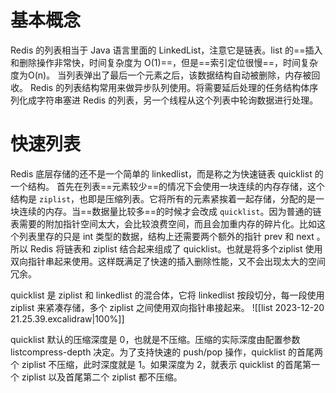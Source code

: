 # 基本概念
Redis 的列表相当于 Java 语言里面的 LinkedList，注意它是链表。list 的==插入和删除操作非常快，时间复杂度为 O(1)==，但是==索引定位很慢==，时间复杂度为O(n)。
当列表弹出了最后一个元素之后，该数据结构自动被删除，内存被回收。
Redis 的列表结构常用来做异步队列使用。将需要延后处理的任务结构体序列化成字符串塞进 Redis 的列表，另一个线程从这个列表中轮询数据进行处理。

# 快速列表
Redis 底层存储的还不是一个简单的 linkedlist，而是称之为快速链表 quicklist 的一个结构。
首先在列表==元素较少==的情况下会使用一块连续的内存存储，这个结构是 `ziplist`，也即是压缩列表。它将所有的元素紧挨着一起存储，分配的是一块连续的内存。当==数据量比较多==的时候才会改成 `quicklist`。因为普通的链表需要的附加指针空间太大，会比较浪费空间，而且会加重内存的碎片化。比如这个列表里存的只是 int 类型的数据，结构上还需要两个额外的指针 prev 和 next 。所以 Redis 将链表和 ziplist 结合起来组成了 quicklist。也就是将多个ziplist 使用双向指针串起来使用。这样既满足了快速的插入删除性能，又不会出现太大的空间冗余。

quicklist 是 ziplist 和 linkedlist 的混合体，它将 linkedlist 按段切分，每一段使用 ziplist 来紧凑存储，多个 ziplist 之间使用双向指针串接起来。
![[list 2023-12-20 21.25.39.excalidraw|100%]]

quicklist 默认的压缩深度是 0，也就是不压缩。压缩的实际深度由配置参数 listcompress-depth 决定。为了支持快速的 push/pop 操作，quicklist 的首尾两个 ziplist 不压缩，此时深度就是 1。如果深度为 2，就表示 quicklist 的首尾第一个 ziplist 以及首尾第二个 ziplist 都不压缩。